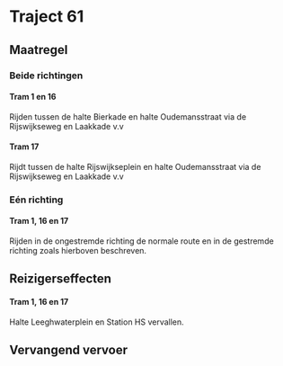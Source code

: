 # Traject 61
## Maatregel
### Beide richtingen

#### Tram 1 en 16
Rijden tussen de halte Bierkade en halte Oudemansstraat via de Rijswijkseweg en Laakkade v.v

#### Tram 17
Rijdt tussen de halte Rijswijkseplein en halte Oudemansstraat via de Rijswijkseweg en Laakkade v.v

### Eén richting

#### Tram 1, 16 en 17
Rijden in de ongestremde richting de normale route en in de gestremde richting zoals hierboven beschreven.

## Reizigerseffecten

#### Tram 1, 16 en 17
Halte Leeghwaterplein en Station HS vervallen.

## Vervangend vervoer
